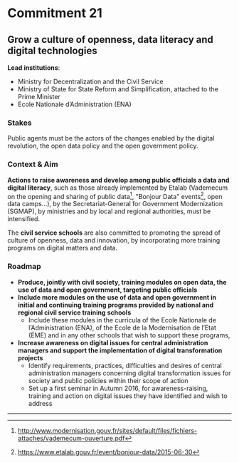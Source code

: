 # Commitment 21

## Grow a culture of openness, data literacy and digital technologies

**Lead institutions**:
- Ministry for Decentralization and the Civil Service
- Ministry of State for State Reform and Simplification, attached to the Prime Minister
- Ecole Nationale d’Administration (ENA)

### Stakes

Public agents must be the actors of the changes enabled by the digital revolution, the open data policy and the open government policy.

### Context & Aim

**Actions to raise awareness and develop among public officials a data and digital literacy**, such as those already implemented by Etalab (Vademecum on the opening and sharing of public data[^1], "Bonjour Data" events[^2], open data camps…), by the Secretariat-General for Government Modernization (SGMAP), by ministries and by local and regional authorities, must be intensified.

The **civil service schools** are also committed to promoting the spread of culture of openness, data and innovation, by incorporating more training programs on digital matters and data.

### Roadmap

- **Produce, jointly with civil society, training modules on open data, the use of data and open government, targeting public officials**
- **Include more modules on the use of data and open government in initial and continuing training programs provided by national and regional civil service training schools**
    - Include these modules in the curricula of the Ecole Nationale de l’Administration (ENA), of the Ecole de la Modernisation de l’Etat (EME) and in any other schools that wish to support these programs,
- **Increase awareness on digital issues for central administration managers and support the implementation of digital transformation projects**
    - Identify requirements, practices, difficulties and desires of central administration managers concerning digital transformation issues for society and public policies within their scope of action
    - Set up a first seminar in Autumn 2016, for awareness-raising, training and action on digital issues they have identified and wish to address

----

[^1]: http://www.modernisation.gouv.fr/sites/default/files/fichiers-attaches/vademecum-ouverture.pdf

[^2]: https://www.etalab.gouv.fr/event/bonjour-data/2015-06-30
